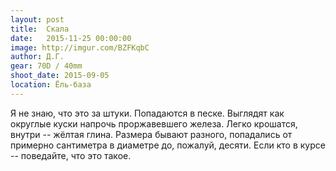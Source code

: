 ```yaml
---
layout: post
title:  Скала
date:   2015-11-25 00:00:00
image: http://imgur.com/BZFKqbC
author: Д.Г.
gear: 70D / 40mm
shoot_date: 2015-09-05
location: Ёль-база
---
```


Я не знаю, что это за штуки. Попадаются в песке. Выглядят как округлые куски напрочь проржавевшего железа. Легко крошатся, внутри -- жёлтая глина. Размера бывают разного, попадались от примерно сантиметра в диаметре до, пожалуй, десяти. Если кто в курсе -- поведайте, что это такое.
